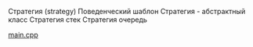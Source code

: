 Стратегия (strategy)
Поведенческий шаблон
Стратегия - абстрактный класс
Стратегия стек
Стратегия очередь

[main.cpp](main.cpp)


